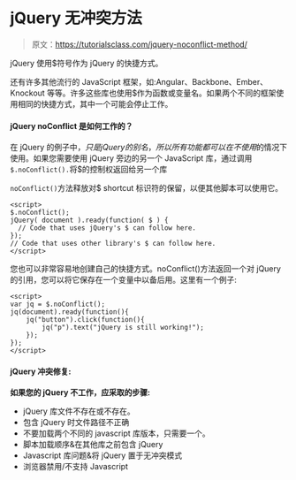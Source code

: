 # jQuery 无冲突方法

> 原文：<https://tutorialsclass.com/jquery-noconflict-method/>

jQuery 使用$符号作为 jQuery 的快捷方式。

还有许多其他流行的 JavaScript 框架，如:Angular、Backbone、Ember、Knockout 等等。许多这些库也使用$作为函数或变量名。如果两个不同的框架使用相同的快捷方式，其中一个可能会停止工作。

#### jQuery noConflict 是如何工作的？

在 jQuery 的例子中，$只是 jQuery 的别名，所以所有功能都可以在不使用$的情况下使用。如果您需要使用 jQuery 旁边的另一个 JavaScript 库，通过调用`$.noConflict().`将$的控制权返回给另一个库

`noConflict()`方法释放对$ shortcut 标识符的保留，以便其他脚本可以使用它。

```
<script>
$.noConflict();
jQuery( document ).ready(function( $ ) {
  // Code that uses jQuery's $ can follow here.
});
// Code that uses other library's $ can follow here.
</script>
```

您也可以非常容易地创建自己的快捷方式。noConflict()方法返回一个对 jQuery 的引用，您可以将它保存在一个变量中以备后用。这里有一个例子:

```
<script>
var jq = $.noConflict();
jq(document).ready(function(){
    jq("button").click(function(){
        jq("p").text("jQuery is still working!");
    });
});
</script>
```

#### jQuery 冲突修复:

**如果您的 jQuery 不工作，应采取的步骤:**

*   jQuery 库文件不存在或不存在。
*   包含 jQuery 时文件路径不正确
*   不要加载两个不同的 javascript 库版本，只需要一个。
*   脚本加载顺序&在其他库之前包含 jQuery
*   Javascript 库问题&将 jQuery 置于无冲突模式
*   浏览器禁用/不支持 Javascript
